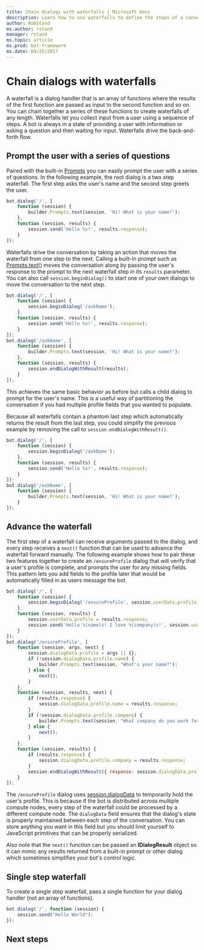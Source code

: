 ```yaml
---
title: Chain dialogs with waterfalls | Microsoft Docs
description: Learn how to use waterfalls to define the steps of a conversation in a bot with the Bot Builder SDK for Node.js
author: RobStand
ms.author: rstand
manager: rstand
ms.topic: article
ms.prod: bot-framework
ms.date: 04/25/2017
---
```

# Chain dialogs with waterfalls 

A waterfall is a dialog handler that is an array of functions where the results of the first function are passed as input to the second function and so on. You can chain together a series of these functions to create waterfalls of any length. Waterfalls let you collect input from a user using a sequence of steps. A bot is always in a state of providing a user with information or asking a question and then waiting for input. Waterfalls drive the back-and-forth flow.

## Prompt the user with a series of questions
Paired with the built-in [Prompts](bot-builder-nodejs-prompts-input-data.md) you can easily prompt the user with a series of questions. In the following example, the root dialog is a two step waterfall. The first step asks the user's name and the second step greets the user.

```javascript
bot.dialog('/', [
    function (session) {
        builder.Prompts.text(session, 'Hi! What is your name?');
    },
    function (session, results) {
        session.send('Hello %s!', results.response);
    }
]);
```

Waterfalls drive the conversation by taking an action that moves the waterfall from one step to the next. Calling a built-in prompt such as [Prompts.text()](http://docs.botframework.com/en-us/node/builder/chat-reference/classes/_botbuilder_d_.prompts#text) moves the conversation along by passing the user's response to the prompt to the next waterfall step in its `results` parameter. You can also call `session.beginDialog()` to start one of your own dialogs to move the conversation to the next step.

```javascript
bot.dialog('/', [
    function (session) {
        session.beginDialog('/askName');
    },
    function (session, results) {
        session.send('Hello %s!', results.response);
    }
]);
bot.dialog('/askName', [
    function (session) {
        builder.Prompts.text(session, 'Hi! What is your name?');
    },
    function (session, results) {
        session.endDialogWithResult(results);
    }
]);
```

This achieves the same basic behavior as before but calls a child dialog to prompt for the user's name. This is a useful way of partitioning the conversation if you had multiple profile fields that you wanted to populate.  

Because all waterfalls contain a phantom last step which automatically returns the result from the last step, you could simplify the previous example by removing the call to `session.endDialogWithResult()`.

```javascript
bot.dialog('/', [
    function (session) {
        session.beginDialog('/askName');
    },
    function (session, results) {
        session.send('Hello %s!', results.response);
    }
]);
bot.dialog('/askName', [
    function (session) {
        builder.Prompts.text(session, 'Hi! What is your name?');
    }
]);
```
## Advance the waterfall
The first step of a waterfall can receive arguments passed to the dialog, and every step receives a `next()` function that can be used to advance the waterfall forward manually. The following example shows how to pair these two features together to create an `/ensureProfile` dialog that will verify that a user's profile is complete, and prompts the user for any missing fields. This pattern lets you add fields to the profile later that would be automatically filled in as users message the bot.

```javascript
bot.dialog('/', [
    function (session) {
        session.beginDialog('/ensureProfile', session.userData.profile);
    },
    function (session, results) {
        session.userData.profile = results.response;
        session.send('Hello %(name)s! I love %(company)s!', session.userData.profile);
    }
]);
bot.dialog('/ensureProfile', [
    function (session, args, next) {
        session.dialogData.profile = args || {};
        if (!session.dialogData.profile.name) {
            builder.Prompts.text(session, "What's your name?");
        } else {
            next();
        }
    },
    function (session, results, next) {
        if (results.response) {
            session.dialogData.profile.name = results.response;
        }
        if (!session.dialogData.profile.company) {
            builder.Prompts.text(session, "What company do you work for?");
        } else {
            next();
        }
    },
    function (session, results) {
        if (results.response) {
            session.dialogData.profile.company = results.response;
        }
        session.endDialogWithResult({ response: session.dialogData.profile });
    }
]);
```

The `/ensureProfile` dialog uses [session.dialogData](http://docs.botframework.com/en-us/node/builder/chat-reference/classes/_botbuilder_d_.session#dialogdata) to temporarily hold the user's profile. This is because if the bot is distributed across multiple compute nodes, every step of the waterfall could be processed by a different compute node. The `dialogData` field ensures that the dialog's state is properly maintained between each step of the conversation. You can store anything you want in this field but you should limit yourself to JavaScript primitives that can be properly serialized. 

Also note that the `next()` function can be passed an **IDialogResult** object so it can mimic any results returned from a built-in prompt or other dialog which sometimes simplifies your bot's control logic.


## Single step waterfall

To create a single step waterfall, pass a single function for your dialog handler (not an array of functions). 

```javascript
bot.dialog('/', function (session) {
    session.send("Hello World");
});
```

## Next steps
